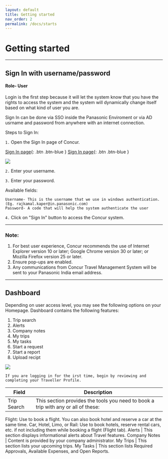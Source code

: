 ```yaml
---
layout: default
title: Getting started
nav_order: 2
permalink: /docs/starts
---
```

# Getting started   
***
## Sign In with username/password
#### Role- User

Login is the first step because it will let the system know that you have the rights to access the system and the system will dynamically change itself based on what kind of user you are.   

Sign In can be done via SSO inside the Panasonic Enviroment or via AD usrname and password from anywhere with an internet connection.

Steps to Sign In:  

`1.` Open the Sign In page of Concur.

[Sign In page](https://www.concursolutions.com/nui/signin){: .btn .btn-blue } [Sign In page](https://www.concursolutions.com/nui/signin){: .btn .btn-blue }

<img src="{{ site.url }}{{ site.baseurl }}\assets\images\getting-started\Sgn1.png">

`2.` Enter your username.

`3.` Enter your password.

Available fields:
```
Username- This is the username that we use in windows authentication. (Eg. rajkamal.kaper@in.panasonic.com)
Password- A code that will help the system authenticate the user
```

`4.` Click on "Sign In" button to access the Concur system.

***  
### Note:
1. For best user experience, Concur recommends the use of Internet Explorer version 10 or later; Google Chrome version 30 or later; or Mozilla Firefox version 25 or later.
2. Ensure pop-ups are enabled.
3. Any communications from Concur Travel Management System will be sent to your Panasonic India email address. 

***

## Dashboard

Depending on user access level, you may see the following options on your Homepage. Dashboard contains the following features:
1. Trip search
2. Alerts
3. Company notes
4. My trips
5. My tasks
6. Start a request
7. Start a report
8. Upload recipt

<img src="{{ site.url }}{{ site.baseurl }}\assets\images\getting-started\dsh1.png">

```
If you are logging in for the irst time, begin by reviewing and completing your Traveller Profile.
```

Field | Description
--- | --- 
Trip Search | This section provides the tools you need to book a trip with any or all of these:
Flight: Use to book a flight. You can also book hotel and reserve a car at the same time. Car, Hotel, Limo, or Rail: Use to book hotels, reserve rental cars, etc. if not including them while booking a flight (Flight tab). 
Alerts | This section displays informational alerts about Travel features.
Company Notes | Content is provided by your company administrator.
My Trips | This section lists your upcoming trips.
My Tasks | This section lists Required Approvals, Available Expenses, and Open Reports.